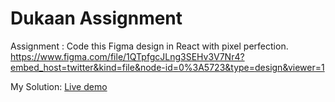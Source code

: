 # Dukaan Assignment

Assignment  : Code this Figma design in React with pixel perfection.
https://www.figma.com/file/1QTpfgcJLng3SEHv3V7Nr4?embed_host=twitter&kind=file&node-id=0%3A5723&type=design&viewer=1

My Solution: [Live demo](https://dukaan-dashboard-assignment.vercel.app/)
